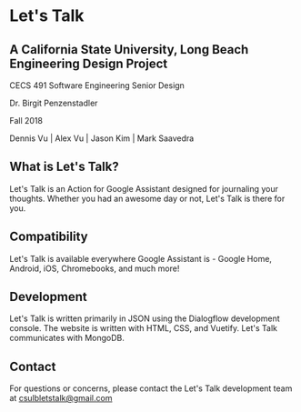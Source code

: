 # Let's Talk

## A California State University, Long Beach Engineering Design Project
CECS 491 Software Engineering Senior Design

Dr. Birgit Penzenstadler

Fall 2018

Dennis Vu | Alex Vu | Jason Kim | Mark Saavedra

## What is Let's Talk?

Let's Talk is an Action for Google Assistant designed for journaling your thoughts. Whether you had an awesome day or not, Let's Talk is there for you.

## Compatibility

Let's Talk is available everywhere Google Assistant is - Google Home, Android, iOS, Chromebooks, and much more!

## Development

Let's Talk is written primarily in JSON using the Dialogflow development console. The website is written with HTML, CSS, and Vuetify. Let's Talk communicates with MongoDB.

## Contact

For questions or concerns, please contact the Let's Talk development team at csulbletstalk@gmail.com